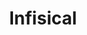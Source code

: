 ---
git: https://github.com/Infisical/infisical-cli
linkedin: https://linkedin.com/company/infisical
logohandle: infisical
sort: infisical
title: Infisical
twitter: https://x.com/infisical
website: https://infisical.com/
---